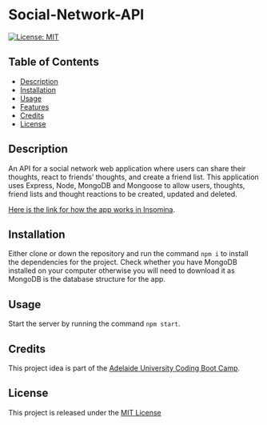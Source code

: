 # Social-Network-API

[![License: MIT](https://img.shields.io/badge/License-MIT-yellow.svg)](https://opensource.org/licenses/MIT)

## Table of Contents
- [Description](#description)
- [Installation](#installation)
- [Usage](#usage)
- [Features](#features)
- [Credits](#credits)
- [License](#license)


## Description
An API for a social network web application where users can share their thoughts, react to friends’ thoughts, and create a friend list. This application uses Express, Node, MongoDB and Mongoose to allow users, thoughts, friend lists and thought reactions to be created, updated and deleted.

[Here is the link for how the app works in Insomina](https://watch.screencastify.com/v/npxF7XSbWmlumbyuvk8C).

## Installation
Either clone or down the repository and run the command `npm i` to install the dependencies for the project. 
Check whether you have MongoDB installed on your computer otherwise you will need to download it as MongoDB is the database structure for the app. 

## Usage
Start the server by running the command `npm start`.

## Credits
This project idea is part of the [Adelaide University Coding Boot Camp](https://bootcamps.adelaide.edu.au).


## License
This project is released under the [MIT License](LICENSE)